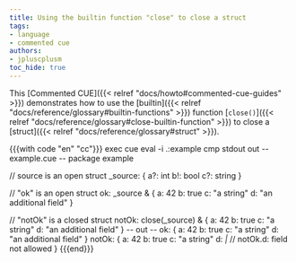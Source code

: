 ```yaml
---
title: Using the builtin function "close" to close a struct
tags:
- language
- commented cue
authors:
- jpluscplusm
toc_hide: true
---
```


This [Commented CUE]({{< relref "docs/howto#commented-cue-guides" >}})
demonstrates how to use the
[builtin]({{< relref "docs/reference/glossary#builtin-functions" >}})
function
[`close()`]({{< relref "docs/reference/glossary#close-builtin-function" >}})
to close a
[struct]({{< relref "docs/reference/glossary#struct" >}}).

{{{with code "en" "cc"}}}
exec cue eval -i .:example
cmp stdout out
-- example.cue --
package example

// source is an open struct
_source: {
	a?: int
	b!: bool
	c?: string
}

// "ok" is an open struct
ok: _source & {
	a: 42
	b: true
	c: "a string"
	d: "an additional field"
}

// "notOk" is a closed struct
notOk: close(_source) & {
	a: 42
	b: true
	c: "a string"
	d: "an additional field"
}
-- out --
ok: {
    a: 42
    b: true
    c: "a string"
    d: "an additional field"
}
notOk: {
    a: 42
    b: true
    c: "a string"
    d: _|_ // notOk.d: field not allowed
}
{{{end}}}
